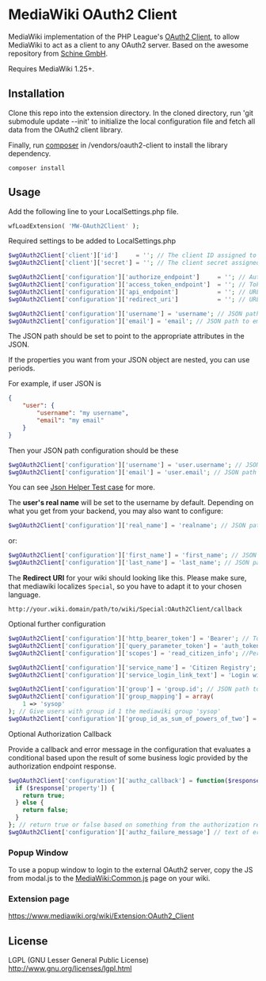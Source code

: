 # MediaWiki OAuth2 Client
MediaWiki implementation of the PHP League's [OAuth2 Client](https://github.com/thephpleague/oauth2-client), to allow MediaWiki to act as a client to any OAuth2 server.
Based on the awesome repository from [Schine GmbH](https://www.star-made.org/).

Requires MediaWiki 1.25+.

## Installation

Clone this repo into the extension directory. In the cloned directory, run 'git submodule update --init' to initialize the local configuration file and fetch all data from the OAuth2 client library.

Finally, run [composer](https://getcomposer.org/) in /vendors/oauth2-client to install the library dependency.

```
composer install
```

## Usage

Add the following line to your LocalSettings.php file.

```php
wfLoadExtension( 'MW-OAuth2Client' );
```

Required settings to be added to LocalSettings.php

```php
$wgOAuth2Client['client']['id']     = ''; // The client ID assigned to you by the provider
$wgOAuth2Client['client']['secret'] = ''; // The client secret assigned to you by the provider

$wgOAuth2Client['configuration']['authorize_endpoint']     = ''; // Authorization URL
$wgOAuth2Client['configuration']['access_token_endpoint']  = ''; // Token URL
$wgOAuth2Client['configuration']['api_endpoint']           = ''; // URL to fetch user JSON
$wgOAuth2Client['configuration']['redirect_uri']           = ''; // URL for OAuth2 server to redirect to

$wgOAuth2Client['configuration']['username'] = 'username'; // JSON path to username
$wgOAuth2Client['configuration']['email'] = 'email'; // JSON path to email
```

The JSON path should be set to point to the appropriate attributes in the JSON.

If the properties you want from your JSON object are nested, you can use periods.

For example, if user JSON is

```json
{
    "user": {
        "username": "my username",
        "email": "my email"
    }
}
```

Then your JSON path configuration should be these

```php
$wgOAuth2Client['configuration']['username'] = 'user.username'; // JSON path to username
$wgOAuth2Client['configuration']['email'] = 'user.email'; // JSON path to email
```

You can see [Json Helper Test case](./tests/phpunit/JsonHelperTest.php) for more.

The **user's real name** will be set to the username by default.
Depending on what you get from your backend, you may also want to configure:
```php
$wgOAuth2Client['configuration']['real_name'] = 'realname'; // JSON path to real name
```
or:
```php
$wgOAuth2Client['configuration']['first_name'] = 'first_name'; // JSON path to first name
$wgOAuth2Client['configuration']['last_name'] = 'last_name'; // JSON path to last name
```

The **Redirect URI** for your wiki should looking like this.
Please make sure, that mediawiki localizes `Special`, so you have to adapt it to your chosen language.

```
http://your.wiki.domain/path/to/wiki/Special:OAuth2Client/callback
```

Optional further configuration

```php
$wgOAuth2Client['configuration']['http_bearer_token'] = 'Bearer'; // Token to use in HTTP Authentication
$wgOAuth2Client['configuration']['query_parameter_token'] = 'auth_token'; // query parameter to use
$wgOAuth2Client['configuration']['scopes'] = 'read_citizen_info'; //Permissions

$wgOAuth2Client['configuration']['service_name'] = 'Citizen Registry'; // the name of your service
$wgOAuth2Client['configuration']['service_login_link_text'] = 'Login with StarMade'; // the text of the login link

$wgOAuth2Client['configuration']['group'] = 'group.id'; // JSON path to group id, if set group_mapping is also required
$wgOAuth2Client['configuration']['group_mapping'] = array(
	1 => 'sysop'
); // Give users with group id 1 the mediawiki group 'sysop'
$wgOAuth2Client['configuration']['group_id_as_sum_of_powers_of_two'] = True; // group_id from oauth server are given as power of two. The given group.id is the sum of all groups the user is in. (e.g. group 8 and 16 returns "group id" 24)
```

Optional Authorization Callback

Provide a callback and error message in the configuration that evaluates a conditional based upon the result of some business logic provided by the authorization endpoint response.

```php
$wgOAuth2Client['configuration']['authz_callback'] = function($response) {
  if ($response['property']) {
    return true;
  } else {
    return false;
  }
}; // return true or false based on something from the authorization response
$wgOAuth2Client['configuration']['authz_failure_message'] // text of error message
```



### Popup Window
To use a popup window to login to the external OAuth2 server, copy the JS from modal.js to the [MediaWiki:Common.js](https://www.mediawiki.org/wiki/Manual:Interface/JavaScript) page on your wiki.

### Extension page
https://www.mediawiki.org/wiki/Extension:OAuth2_Client

## License
LGPL (GNU Lesser General Public License) http://www.gnu.org/licenses/lgpl.html
